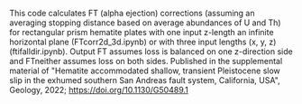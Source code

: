 This code calculates FT (alpha ejection) corrections (assuming an averaging stopping distance based on average abundances of U and Th) for rectangular prism hematite plates with one input z-length an infinite horizontal plane (FTcorr2d_3d.ipynb) or with three input lengths (x, y, z) (ftifalldir.ipynb).
Output FT assumes loss is balanced on one z-direction side and FTneither assumes loss on both sides.
Published in the supplemental material of "Hematite accommodated shallow, transient Pleistocene slow slip in the exhumed southern San Andreas fault system, California, USA", Geology, 2022; https://doi.org/10.1130/G50489.1
